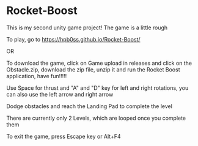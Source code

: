 # Rocket-Boost

This is my second unity game project! The game is a little rough

To play, go to https://hpb0ss.github.io/Rocket-Boost/

OR

To download the game, click on Game upload in releases and click on the Obstacle.zip, download the zip file, unzip it and run the Rocket Boost application, have fun!!!!!

Use Space for thrust and "A" and "D" key for left and right rotations, you can also use the left arrow and right arrow

Dodge obstacles and reach the Landing Pad to complete the level

There are currently only 2 Levels, which are looped once you complete them

To exit the game, press Escape key or Alt+F4
